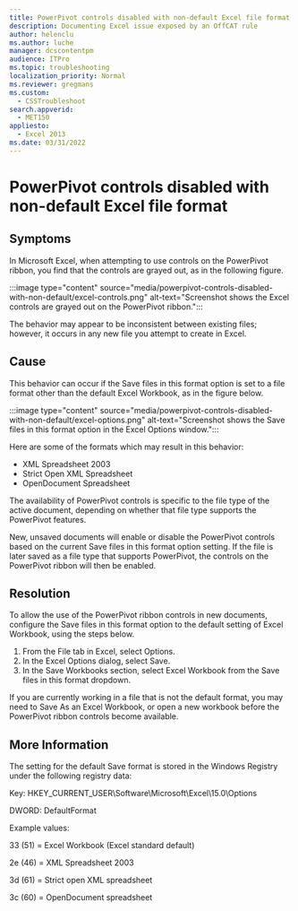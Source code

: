 ```yaml
---
title: PowerPivot controls disabled with non-default Excel file format
description: Documenting Excel issue exposed by an OffCAT rule
author: helenclu
ms.author: luche
manager: dcscontentpm
audience: ITPro
ms.topic: troubleshooting
localization_priority: Normal
ms.reviewer: gregmans
ms.custom: 
  - CSSTroubleshoot
search.appverid: 
  - MET150
appliesto: 
  - Excel 2013
ms.date: 03/31/2022
---
```


# PowerPivot controls disabled with non-default Excel file format

## Symptoms

In Microsoft Excel, when attempting to use controls on the PowerPivot ribbon, you find that the controls are grayed out, as in the following figure.

:::image type="content" source="media/powerpivot-controls-disabled-with-non-default/excel-controls.png" alt-text="Screenshot shows the Excel controls are grayed out on the PowerPivot ribbon.":::

The behavior may appear to be inconsistent between existing files; however, it occurs in any new file you attempt to create in Excel.

## Cause

This behavior can occur if the Save files in this format option is set to a file format other than the default Excel Workbook, as in the figure below.

:::image type="content" source="media/powerpivot-controls-disabled-with-non-default/excel-options.png" alt-text="Screenshot shows the Save files in this format option in the Excel Options window.":::

Here are some of the formats which may result in this behavior:

- XML Spreadsheet 2003   
- Strict Open XML Spreadsheet   
- OpenDocument Spreadsheet   

The availability of PowerPivot controls is specific to the file type of the active document, depending on whether that file type supports the PowerPivot features.

New, unsaved documents will enable or disable the PowerPivot controls based on the current Save files in this format option setting. If the file is later saved as a file type that supports PowerPivot, the controls on the PowerPivot ribbon will then be enabled.

## Resolution

To allow the use of the PowerPivot ribbon controls in new documents, configure the Save files in this format option to the default setting of Excel Workbook, using the steps below.


1. From the File tab in Excel, select Options.   
2. In the Excel Options dialog, select Save.   
3. In the Save Workbooks section, select Excel Workbook from the Save files in this format dropdown.   

If you are currently working in a file that is not the default format, you may need to Save As an Excel Workbook, or open a new workbook before the PowerPivot ribbon controls become available.

## More Information

The setting for the default Save format is stored in the Windows Registry under the following registry data:

Key: HKEY_CURRENT_USER\Software\Microsoft\Excel\15.0\Options

DWORD: DefaultFormat

Example values:

33 (51) = Excel Workbook (Excel standard default)

2e (46) = XML Spreadsheet 2003

3d (61) = Strict open XML spreadsheet

3c (60) = OpenDocument spreadsheet
